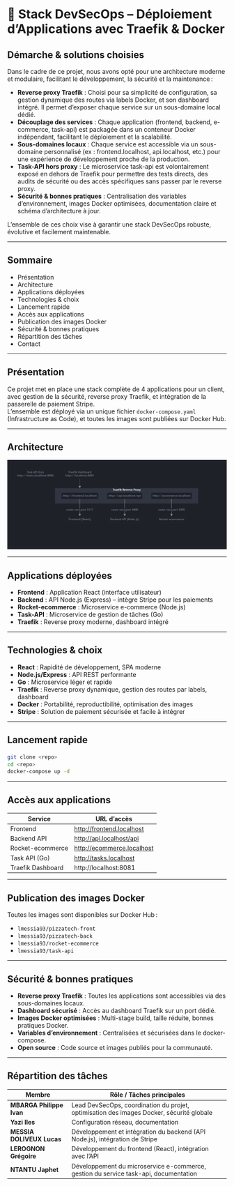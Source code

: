 # 🚀 Stack DevSecOps – Déploiement d’Applications avec Traefik & Docker

## Démarche & solutions choisies

Dans le cadre de ce projet, nous avons opté pour une architecture moderne et modulaire, facilitant le développement, la sécurité et la maintenance :

- **Reverse proxy Traefik** : Choisi pour sa simplicité de configuration, sa gestion dynamique des routes via labels Docker, et son dashboard intégré. Il permet d’exposer chaque service sur un sous-domaine local dédié.
- **Découplage des services** : Chaque application (frontend, backend, e-commerce, task-api) est packagée dans un conteneur Docker indépendant, facilitant le déploiement et la scalabilité.
- **Sous-domaines locaux** : Chaque service est accessible via un sous-domaine personnalisé (ex : frontend.localhost, api.localhost, etc.) pour une expérience de développement proche de la production.
- **Task-API hors proxy** : Le microservice task-api est volontairement exposé en dehors de Traefik pour permettre des tests directs, des audits de sécurité ou des accès spécifiques sans passer par le reverse proxy.
- **Sécurité & bonnes pratiques** : Centralisation des variables d’environnement, images Docker optimisées, documentation claire et schéma d’architecture à jour.

L’ensemble de ces choix vise à garantir une stack DevSecOps robuste, évolutive et facilement maintenable.

---

## Sommaire
- Présentation
- Architecture
- Applications déployées
- Technologies & choix
- Lancement rapide
- Accès aux applications
- Publication des images Docker
- Sécurité & bonnes pratiques
- Répartition des tâches
- Contact

---

## Présentation

Ce projet met en place une stack complète de 4 applications pour un client, avec gestion de la sécurité, reverse proxy Traefik, et intégration de la passerelle de paiement Stripe.  
L’ensemble est déployé via un unique fichier `docker-compose.yaml` (Infrastructure as Code), et toutes les images sont publiées sur Docker Hub.

---

## Architecture

![Schéma d’architecture](docs/architecture.png)

---

## Applications déployées

- **Frontend** : Application React (interface utilisateur)
- **Backend** : API Node.js (Express) – intègre Stripe pour les paiements
- **Rocket-ecommerce** : Microservice e-commerce (Node.js)
- **Task-API** : Microservice de gestion de tâches (Go)
- **Traefik** : Reverse proxy moderne, dashboard intégré

---

## Technologies & choix

- **React** : Rapidité de développement, SPA moderne
- **Node.js/Express** : API REST performante
- **Go** : Microservice léger et rapide
- **Traefik** : Reverse proxy dynamique, gestion des routes par labels, dashboard
- **Docker** : Portabilité, reproductibilité, optimisation des images
- **Stripe** : Solution de paiement sécurisée et facile à intégrer

---

## Lancement rapide

```bash
git clone <repo>
cd <repo>
docker-compose up -d
```

---

## Accès aux applications

| Service              | URL d’accès                        |
|----------------------|-------------------------------------|
| Frontend             | http://frontend.localhost           |
| Backend API          | http://api.localhost/api            |
| Rocket-ecommerce     | http://ecommerce.localhost          |
| Task API (Go)        | http://tasks.localhost              |
| Traefik Dashboard    | http://localhost:8081               |

---

## Publication des images Docker

Toutes les images sont disponibles sur Docker Hub :
- `lmessia93/pizzatech-front`
- `lmessia93/pizzatech-back`
- `lmessia93/rocket-ecommerce`
- `lmessia93/task-api`

---

## Sécurité & bonnes pratiques

- **Reverse proxy Traefik** : Toutes les applications sont accessibles via des sous-domaines locaux.
- **Dashboard sécurisé** : Accès au dashboard Traefik sur un port dédié.
- **Images Docker optimisées** : Multi-stage build, taille réduite, bonnes pratiques Docker.
- **Variables d’environnement** : Centralisées et sécurisées dans le docker-compose.
- **Open source** : Code source et images publiés pour la communauté.

---

## Répartition des tâches

| Membre                      | Rôle / Tâches principales                                                                 |
|-----------------------------|------------------------------------------------------------------------------------------|
| **MBARGA Philippe Ivan**    | Lead DevSecOps, coordination du projet, optimisation des images Docker, sécurité globale |
| **Yazi Iles**               | Configuration réseau, documentation                                                      |
| **MESSIA DOLIVEUX Lucas**   | Développement et intégration du backend (API Node.js), intégration de Stripe             |
| **LEROGNON Grégoire**       | Développement du frontend (React), intégration avec l’API                                |
| **NTANTU Japhet**           | Développement du microservice e-commerce, gestion du service task-api, documentation     |

